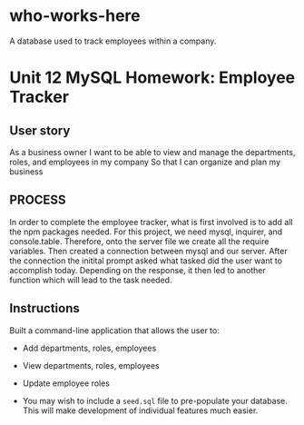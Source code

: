 # who-works-here
A database used to track employees within a company.

# Unit 12 MySQL Homework: Employee Tracker

## User story
As a business owner
I want to be able to view and manage the departments, roles, and employees in my company
So that I can organize and plan my business

## PROCESS 

In order to complete the employee tracker, what is first involved is to add all the npm packages needed. For this project, we need mysql, inquirer, and console.table. Therefore, onto the server file we create all the require variables. Then created a connection between mysql and our server. After the connection the initital prompt asked what tasked did the user want to accomplish today. Depending on the response, it then led to another function which will lead to the task needed. 

##


## Instructions

Built a command-line application that allows the user to:

  * Add departments, roles, employees

  * View departments, roles, employees

  * Update employee roles

* You may wish to include a `seed.sql` file to pre-populate your database. This will make development of individual features much easier.
